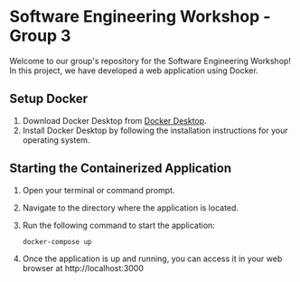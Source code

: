 # Software Engineering Workshop - Group 3

Welcome to our group's repository for the Software Engineering Workshop! In this project, we have developed a web application using Docker.

## Setup Docker

1. Download Docker Desktop from [Docker Desktop](https://www.docker.com/products/docker-desktop/).
2. Install Docker Desktop by following the installation instructions for your operating system.

## Starting the Containerized Application

1. Open your terminal or command prompt.
2. Navigate to the directory where the application is located.
3. Run the following command to start the application:

   ```bash
   docker-compose up
   ```
4. Once the application is up and running, you can access it in your web browser at http://localhost:3000

